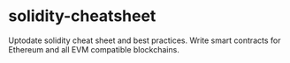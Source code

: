 # solidity-cheatsheet
Uptodate solidity cheat sheet and best practices. Write smart contracts for Ethereum and all EVM compatible blockchains.
